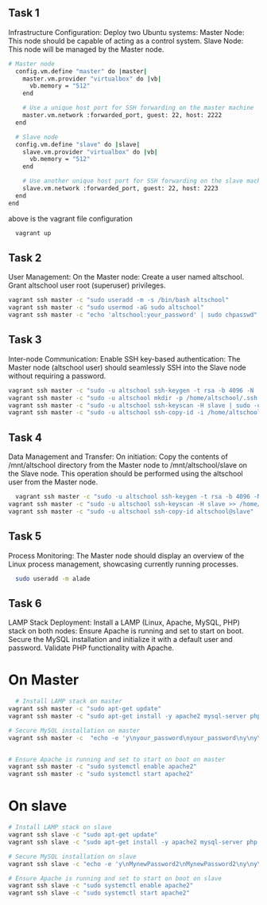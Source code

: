 ## Task 1

Infrastructure Configuration:
Deploy two Ubuntu systems:
Master Node: This node should be capable of acting as a control system.
Slave Node: This node will be managed by the Master node.


```bash
# Master node
  config.vm.define "master" do |master|
    master.vm.provider "virtualbox" do |vb|
      vb.memory = "512"
    end

    # Use a unique host port for SSH forwarding on the master machine
    master.vm.network :forwarded_port, guest: 22, host: 2222
  end

  # Slave node
  config.vm.define "slave" do |slave|
    slave.vm.provider "virtualbox" do |vb|
      vb.memory = "512"
    end

    # Use another unique host port for SSH forwarding on the slave machine
    slave.vm.network :forwarded_port, guest: 22, host: 2223
  end
end
```
above is the vagrant file configuration


```bash
  vagrant up
```


## Task 2

User Management:
On the Master node:
Create a user named altschool.
Grant altschool user root (superuser) privileges.

```bash
vagrant ssh master -c "sudo useradd -m -s /bin/bash altschool"
vagrant ssh master -c "sudo usermod -aG sudo altschool"
vagrant ssh master -c "echo 'altschool:your_password' | sudo chpasswd"
```

## Task 3

Inter-node Communication:
Enable SSH key-based authentication:
The Master node (altschool user) should seamlessly SSH into the Slave node without requiring a password.

```bash
vagrant ssh master -c "sudo -u altschool ssh-keygen -t rsa -b 4096 -N '' -f /home/altschool/.ssh/id_rsa"
vagrant ssh master -c "sudo -u altschool mkdir -p /home/altschool/.ssh && sudo -u altschool touch /home/altschool/.ssh/known_hosts"
vagrant ssh master -c "sudo -u altschool ssh-keyscan -H slave | sudo -u altschool tee -a /home/altschool/.ssh/known_hosts"
vagrant ssh master -c "sudo -u altschool ssh-copy-id -i /home/altschool/.ssh/id_rsa altschool@slave"
```



## Task 4

Data Management and Transfer:
On initiation:
Copy the contents of /mnt/altschool directory from the Master node to /mnt/altschool/slave on the Slave node. This operation should be performed using the altschool user from the Master node.

```bash
  vagrant ssh master -c "sudo -u altschool ssh-keygen -t rsa -b 4096 -N '' -f /home/altschool/.ssh/id_rsa"
vagrant ssh master -c "sudo -u altschool ssh-keyscan -H slave >> /home/altschool/.ssh/known_hosts"
vagrant ssh master -c "sudo -u altschool ssh-copy-id altschool@slave"
```

## Task 5

Process Monitoring:
The Master node should display an overview of the Linux process management, showcasing currently running processes.

```bash
  sudo useradd -m alade
```

## Task 6

LAMP Stack Deployment:
Install a LAMP (Linux, Apache, MySQL, PHP) stack on both nodes:
Ensure Apache is running and set to start on boot.
Secure the MySQL installation and initialize it with a default user and password.
Validate PHP functionality with Apache.

# On Master
```bash
  # Install LAMP stack on master
vagrant ssh master -c "sudo apt-get update"
vagrant ssh master -c "sudo apt-get install -y apache2 mysql-server php libapache2-mod-php php-mysql"

# Secure MySQL installation on master
vagrant ssh master -c  "echo -e 'y\nyour_password\nyour_password\ny\ny\ny\n\ny' | sudo mysql_secure_installation && echo 'exit' | sudo mysql"


# Ensure Apache is running and set to start on boot on master
vagrant ssh master -c "sudo systemctl enable apache2"
vagrant ssh master -c "sudo systemctl start apache2"
```

# On slave

```bash
# Install LAMP stack on slave
vagrant ssh slave -c "sudo apt-get update"
vagrant ssh slave -c "sudo apt-get install -y apache2 mysql-server php libapache2-mod-php php-mysql"

# Secure MySQL installation on slave
vagrant ssh slave -c "echo -e 'y\nMynewPassword2\nMynewPassword2\ny\ny\ny\n\ny' | sudo mysql_secure_installation && echo 'exit' | sudo mysql"

# Ensure Apache is running and set to start on boot on slave
vagrant ssh slave -c "sudo systemctl enable apache2"
vagrant ssh slave -c "sudo systemctl start apache2"
```






















